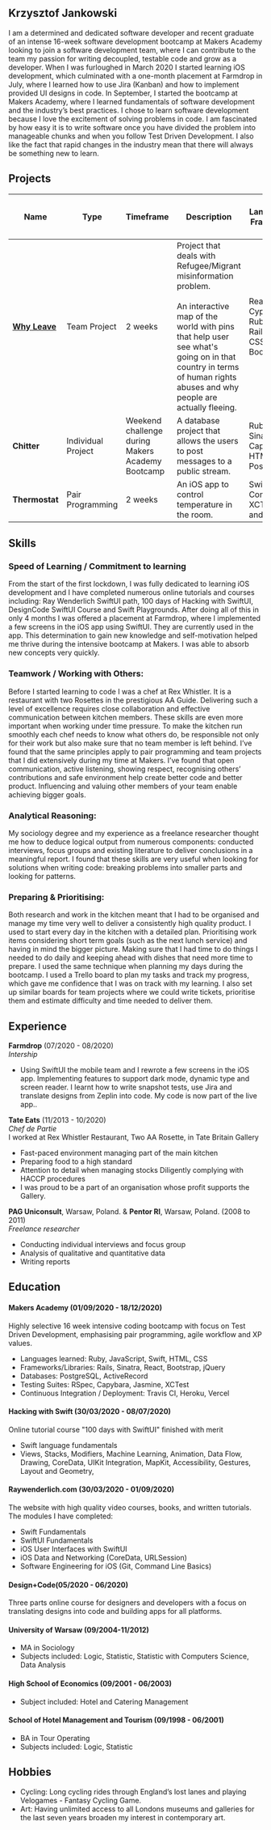 ## Krzysztof Jankowski

I am a determined and dedicated software developer and recent graduate of an intense 16-week software development bootcamp at Makers Academy looking to join a software development team, where I can contribute to the team my passion for writing decoupled, testable code and grow as a developer.
When I was furloughed in March 2020 I started learning iOS development, which culminated with a one-month placement at Farmdrop in July, where I learned how to use Jira (Kanban) and how to implement provided UI designs in code. In September, I started the bootcamp at Makers Academy, where I learned fundamentals of software development and the industry’s best practices.
I chose to learn software development because I love the excitement of solving problems in code. I am fascinated by how easy it is to write software once you have divided the problem into manageable chunks and when you follow Test Driven Development. I also like the fact that rapid changes in the industry mean that there will always be something new to learn.

## Projects
| Name 	| Type 	| Timeframe 	| Description 	| Languages & Frameworks 	| Integration & Deployment Tools 	| Links 	|
|-	|-	|-	|-	|-	|-	|-	|
| [**Why Leave**](https://why-leave.vercel.app) 	| Team Project 	| 2 weeks 	| Project that deals with Refugee/Migrant misinformation problem.<br> <br>An interactive map of the world with pins that help user see what's going on in that country in terms of human rights abuses and why people are actually fleeing. 	| React, Cypress, Ruby on Rails, Rspec, CSS and Bootstrap. 	| Heroku, Vercel, Travis CI. 	| [Frontend](https://github.com/timcastillogill/Why_Leave_Front_End)<br><br>[Backend](https://github.com/Joshuamac2/Why-leave-backend) 	|
| **Chitter** 	| Individual <br>Project 	| Weekend challenge during Makers Academy Bootcamp 	| A database project that allows the users to post messages to a public stream. 	| Ruby, Sinatra, Capybara, HTML, CSS, PostgresSQL. 	| Travis CI 	| [GitHub](https://github.com/jotkafomat/chitter-challenge) 	|
| **Thermostat** 	| Pair Programming 	| 2 weeks 	| An iOS app to control temperature in the room. 	| SwiftUI, Combine, XCTest (unit and UI tests). 	|  	| [GitHub](https://github.com/jotkafomat/ThermostatSwiftUI) 	|

## Skills
### Speed of Learning / Commitment to learning

From the start of the first lockdown, I was fully dedicated to learning iOS development and I have completed numerous online tutorials and courses including: Ray Wenderlich SwiftUI path, 100 days of Hacking with SwiftUI, DesignCode SwiftUI Course and Swift Playgrounds. After doing all of this in only 4 months I was offered a placement at Farmdrop, where I implemented a few screens in the iOS app using SwiftUI. They are currently used in the app. This determination to gain new knowledge and self-motivation helped me thrive during the intensive bootcamp at Makers. I was able to absorb new concepts very quickly.

### Teamwork / Working with Others:

Before I started learning to code I was a chef at Rex Whistler. It is a restaurant with two Rosettes in the prestigious AA Guide. Delivering such a level of excellence requires close collaboration and effective communication between kitchen members. These skills are even more important when working under time pressure. To make the kitchen run smoothly each chef needs to know what others do, be responsible not only for their work but also make sure that no team member is left behind. I’ve found that the same principles apply to pair programming and team projects that I did extensively during my time at Makers. I’ve found that open communication, active listening, showing respect, recognising others’ contributions and safe environment help create better code and better product. Influencing and valuing other members of your team enable achieving bigger goals.

### Analytical Reasoning:

My sociology degree and my experience as a freelance researcher thought me how to deduce logical output from numerous components: conducted interviews, focus groups and existing literature to deliver conclusions in a meaningful report. I found that these skills are very useful when looking for solutions when writing code: breaking problems into smaller parts and looking for patterns.

### Preparing & Prioritising:

Both research and work in the kitchen meant that I had to be organised and manage my time very well to deliver a consistently high quality product. I used to start every day in the kitchen with a detailed plan. Prioritising work items considering short term goals (such as the next lunch service) and having in mind the bigger picture. Making sure that I had time to do things I needed to do daily and keeping ahead with dishes that need more time to prepare. I used the same technique when planning my days during the bootcamp. I used a Trello board to plan my tasks and track my progress, which gave me confidence that I was on track with my learning. I also set up similar boards for team projects where we could write tickets, prioritise them and estimate difficulty and time needed to deliver them.

## Experience

**Farmdrop** (07/2020 - 08/2020)<br>
_Intership_<br>
- Using SwiftUI the mobile team and I rewrote a few screens in the iOS app. Implementing features to support dark mode, dynamic type and screen reader. I learnt how to write snapshot tests, use Jira and translate designs from Zeplin into code. My code is now part of the live app..

**Tate Eats** (11/2013 - 10/2020)<br>
_Chef de Partie_<br>
I worked at Rex Whistler Restaurant, Two AA Rosette, in Tate Britain Gallery
- Fast-paced environment managing part of the main kitchen
- Preparing food to a high standard
- Attention to detail when managing stocks
Diligently complying with HACCP procedures
- I was proud to be a part of an organisation whose profit supports the Gallery.

**PAG Uniconsult**, Warsaw, Poland. & **Pentor RI**, Warsaw, Poland. (2008 to 2011)<br>
_Freelance researcher_

- Conducting individual interviews and focus group
- Analysis of qualitative and quantitative data
- Writing reports

## Education

#### Makers Academy (01/09/2020 - 18/12/2020)
Highly selective 16 week intensive coding bootcamp with focus on Test Driven Development, emphasising pair programming, agile workflow and XP values.

- Languages learned: Ruby, JavaScript, Swift, HTML, CSS
- Frameworks/Libraries: Rails, Sinatra, React, Bootstrap, jQuery
- Databases: PostgreSQL, ActiveRecord
- Testing Suites: RSpec, Capybara, Jasmine, XCTest
- Continuous Integration / Deployment: Travis CI, Heroku, Vercel

#### Hacking with Swift (30/03/2020 - 08/07/2020)
Online tutorial course "100 days with SwiftUI" finished with merit
- Swift language fundamentals
- Views, Stacks, Modifiers, Machine Learning, Animation, Data Flow, Drawing, CoreData, UIKit Integration, MapKit, Accessibility, Gestures, Layout and Geometry,

#### Raywenderlich.com (30/03/2020 - 01/09/2020)
The website with high quality video courses, books, and written tutorials. The modules I have completed:
- Swift Fundamentals
- SwiftUI Fundamentals
- iOS User Interfaces with SwiftUI
- iOS Data and Networking (CoreData, URLSession)
- Software Engineering for iOS (Git, Command Line Basics)

#### Design+Code(05/2020 - 06/2020)
Three parts online course for designers and developers with a focus on translating designs into code and building apps for all platforms.

#### University of Warsaw (09/2004-11/2012)

- MA in Sociology
- Subjects included: Logic, Statistic, Statistic with Computers Science, Data Analysis

#### High School of Economics (09/2001 - 06/2003)
- Subject included: Hotel and Catering Management

#### School of Hotel Management and Tourism (09/1998 - 06/2001)

- BA in Tour Operating
- Subjects included: Logic, Statistic

## Hobbies

- Cycling: Long cycling rides through England’s lost lanes and playing Velogames - Fantasy Cycling Game.
- Art: Having unlimited access to all Londons museums and galleries for the last seven years broaden my interest in contemporary art.
